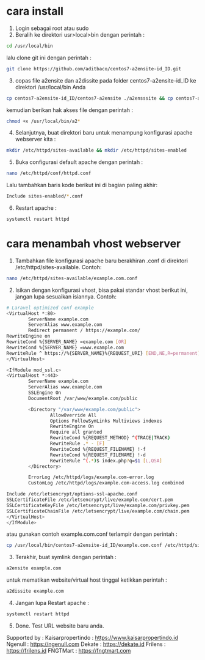 # cara install 
1. Login sebagai root atau sudo
2. Beralih ke direktori usr>local>bin dengan perintah :
```sh
cd /usr/local/bin
```
lalu clone git ini dengan perintah : 
```sh
git clone https://github.com/aditbaco/centos7-a2ensite-id_ID.git
```
3. copas file a2ensite dan a2dissite pada folder centos7-a2ensite-id_ID ke direktori /usr/local/bin Anda
```sh
cp centos7-a2ensite-id_ID/centos7-a2ensite ./a2ensssite && cp centos7-a2ensite-id_ID/centos7-a2dissite ./a2dissite
```
kemudian berikan hak akses file dengan perintah :
```sh
chmod +x /usr/local/bin/a2*
```
4. Selanjutnya, buat direktori baru untuk menampung konfigurasi apache webserver kita :
```sh
mkdir /etc/httpd/sites-available && mkdir /etc/httpd/sites-enabled
```
5. Buka configurasi default apache dengan perintah : 
```sh
nano /etc/httpd/conf/httpd.conf
```
Lalu tambahkan baris kode berikut ini di bagian paling akhir: 
```sh
Include sites-enabled/*.conf
```
6. Restart apache : 
```sh
systemctl restart httpd
```

# cara menambah vhost webserver
1. Tambahkan file konfigurasi apache baru berakhiran <website anda>.conf di direktori /etc/httpd/sites-available. Contoh: 
```sh
nano /etc/httpd/sites-available/example.com.conf
```
2. Isikan dengan konfigurasi vhost, bisa pakai standar vhost berikut ini, jangan lupa sesuaikan isiannya. Contoh:
```sh
# Laravel optimized conf example
<VirtualHost *:80>
        ServerName example.com
        ServerAlias www.example.com
        Redirect permanent / https://example.com/
RewriteEngine on
RewriteCond %{SERVER_NAME} =example.com [OR]
RewriteCond %{SERVER_NAME} =www.example.com
RewriteRule ^ https://%{SERVER_NAME}%{REQUEST_URI} [END,NE,R=permanent]
</VirtualHost>

<IfModule mod_ssl.c>
<VirtualHost *:443>
        ServerName example.com
        ServerAlias www.example.com
        SSLEngine On
        DocumentRoot /var/www/example.com/public

        <Directory "/var/www/example.com/public">
                AllowOverride All
                Options FollowSymLinks Multiviews indexes
                RewriteEngine On
                Require all granted
                RewriteCond %{REQUEST_METHOD} ^(TRACE|TRACK)
                RewriteRule .* - [F]
                RewriteCond %{REQUEST_FILENAME} !-f
                RewriteCond %{REQUEST_FILENAME} !-d
                RewriteRule ^(.*)$ index.php?q=$1 [L,QSA]
        </Directory>

        ErrorLog /etc/httpd/logs/example.com-error.log
        CustomLog /etc/httpd/logs/example.com-access.log combined

Include /etc/letsencrypt/options-ssl-apache.conf
SSLCertificateFile /etc/letsencrypt/live/example.com/cert.pem
SSLCertificateKeyFile /etc/letsencrypt/live/example.com/privkey.pem
SSLCertificateChainFile /etc/letsencrypt/live/example.com/chain.pem
</VirtualHost>
</IfModule>
```
atau gunakan contoh example.com.conf terlampir dengan perintah :
```sh
cp /usr/local/bin/centos7-a2ensite-id_ID/example.com.conf /etc/httpd/sites-available/example.com.conf
```
3. Terakhir, buat symlink dengan perintah :
```sh
a2ensite example.com
```
untuk mematikan website/virtual host tinggal ketikkan perintah :
```sh
a2dissite example.com
```
4. Jangan lupa Restart apache : 
```sh
systemctl restart httpd
```
5. Done. Test URL website baru anda.

Supported by :
Kaisarpropertindo : https://www.kaisarpropertindo.id
Ngenull : https://ngenull.com
Dekate : https://dekate.id
Frilens : https://frilens.id
FNGTMart : https://fngtmart.com
